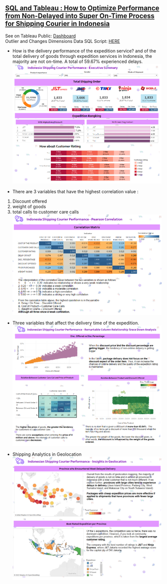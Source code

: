 ## [SQL and Tableau : How to Optimize Performance from Non-Delayed into Super On-Time Process for Shipping Courier in Indonesia]()
 See on Tableau Public: [Dashboard](https://public.tableau.com/app/profile/hani5828/viz/StoryOptimizePerformancefromNon-DelayedintoSuperOn-TimeProcess/StoryIndonesiaShipping)  
Outlier and Changes Dimensions Data SQL Script: [HERE](https://github.com/Haniaghnia/Hani_Portfolio/blob/main/Tableau/How%20to%20Optimize%20Performance%20from%20Non-Delayed%20into%20Super%20On-Time%20Process%20for%20Shipping%20Courier%20in%20Indonesia/Outlier%20and%20Changes%20Dimensions%20Data.sql)

* How is the delivery performance of the expedition service? and of the total delivery of goods through expedition services in Indonesia, the majority are not on-time. A total of 59.67% experienced delays. 
![](https://github.com/Haniaghnia/Hani_Portfolio/blob/main/Tableau/How%20to%20Optimize%20Performance%20from%20Non-Delayed%20into%20Super%20On-Time%20Process%20for%20Shipping%20Courier%20in%20Indonesia/Shipping(1).PNG)


* There are 3 variables that have the highest correlation value :
1.  Discount offered
2.  weight of goods
3.  total calls to customer care calls
![](https://github.com/Haniaghnia/Hani_Portfolio/blob/main/Tableau/How%20to%20Optimize%20Performance%20from%20Non-Delayed%20into%20Super%20On-Time%20Process%20for%20Shipping%20Courier%20in%20Indonesia/Shipping(2).PNG)


* Three variables that affect the delivery time of the expedition. 
![](https://github.com/Haniaghnia/Hani_Portfolio/blob/main/Tableau/How%20to%20Optimize%20Performance%20from%20Non-Delayed%20into%20Super%20On-Time%20Process%20for%20Shipping%20Courier%20in%20Indonesia/Shipping(3).PNG)


* Shipping Analytics in Geolocation
![](https://github.com/Haniaghnia/Hani_Portfolio/blob/main/Tableau/How%20to%20Optimize%20Performance%20from%20Non-Delayed%20into%20Super%20On-Time%20Process%20for%20Shipping%20Courier%20in%20Indonesia/Shipping(4).PNG)
